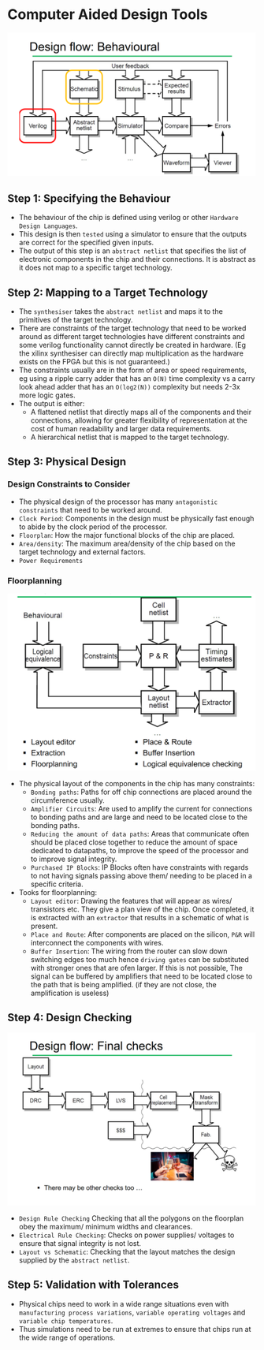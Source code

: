 # Computer Aided Design Tools
![Design Flow](../img/cad_design.png)

## Step 1: Specifying the Behaviour
* The behaviour of the chip is defined using verilog or other `Hardware Design Languages`.
* This design is then `tested` using a simulator to ensure that the outputs are correct for the specified given inputs.
* The output of this step is an `abstract netlist` that specifies the list of electronic components in the chip and their connections. It is abstract as it does not map to a specific target technology.

## Step 2: Mapping to a Target Technology
* The `synthesiser` takes the `abstract netlist` and maps it to the primitives of the target technology. 
* There are constraints of the target technology that need to be worked around as different target technologies have different constraints and some verilog functionality cannot directly be created in hardware. (Eg the xilinx synthesiser can directly map multiplication as the hardware exists on the FPGA but this is not guaranteed.)
* The constraints usually are in the form of area or speed requirements, eg using a ripple carry adder that has an `O(N)` time complexity vs a carry look ahead adder that has an `O(log2(N))` complexity but needs 2-3x more logic gates.
* The output is either:
    * A flattened netlist that directly maps all of the components and their connections, allowing for greater flexibility of representation at the cost of human readability and larger data requirements.
    * A hierarchical netlist that is mapped to the target technology.

## Step 3: Physical Design

### Design Constraints to Consider
* The physical design of the processor has many `antagonistic constraints` that need to be worked around.
* `Clock Period`: Components in the design must be physically fast enough to abide by the clock period of the processor. 
* `Floorplan`: How the major functional blocks of the chip are placed. 
* `Area/density`: The maximum area/density of the chip based on the target technology and external factors. 
* `Power Requirements`


### Floorplanning
![FloorPlanning](../img/floorplanning.png)
* The physical layout of the components in the chip has many constraints: 
    * `Bonding paths`: Paths for off chip connections are placed around the circumference usually.
    * `Amplifier Circuits`: Are used to amplify the current for connections to bonding paths and are large and need to be located close to the bonding paths.
    * `Reducing the amount of data paths`: Areas that communicate often should be placed close together to reduce the amount of space dedicated to datapaths, to improve the speed of the processor and to improve signal integrity.
    * `Purchased IP Blocks`: IP Blocks often have constraints with regards to not having signals passing above them/ needing to be placed in a specific criteria.
* Tooks for floorplanning:
    * `Layout editor`: Drawing the features that will appear as wires/ transistors etc. They give a plan view of the chip. Once completed, it is extracted with an `extractor` that results in a schematic of what is present.
    * `Place and Route`: After components are placed on the silicon, `P&R` will interconnect the components with wires.
    * `Buffer Insertion`: The wiring from the router can slow down switching edges too much hence `driving gates` can be substituted with stronger ones that are ofen larger. If this is not possible, The signal can be buffered by amplifiers that need to be located close to the path that is being amplified. (if they are not close, the amplification is useless)

## Step 4: Design Checking
![Design Flow](../img/checking.png)

* `Design Rule Checking` Checking that all the polygons on the floorplan obey the maximum/ minimum widths and clearances.
* `Electrical Rule Checking`: Checks on power supplies/ voltages to ensure that signal integrity is not lost.
* `Layout vs Schematic`: Checking that the layout matches the design supplied by the `abstract netlist`.

## Step 5: Validation with Tolerances
* Physical chips need to work in a wide range situations even with `manufacturing process variations`, `variable operating voltages` and `variable chip temperatures`.
* Thus simulations need to be run at extremes to ensure that chips run at the wide range of operations.